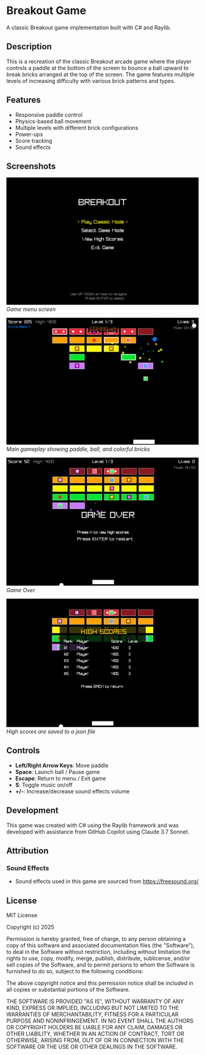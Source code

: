 # Breakout Game

A classic Breakout game implementation built with C# and Raylib.

## Description

This is a recreation of the classic Breakout arcade game where the player controls a paddle at the bottom of the screen to bounce a ball upward to break bricks arranged at the top of the screen. The game features multiple levels of increasing difficulty with various brick patterns and types.

## Features

- Responsive paddle control
- Physics-based ball movement
- Multiple levels with different brick configurations
- Power-ups
- Score tracking
- Sound effects

## Screenshots

![Menu](resources/screens-shots/Screenshot-startmenu.png)
*Game menu screen*

![Gameplay](resources/screens-shots/Screenshot-gameplay.png)
*Main gameplay showing paddle, ball, and colorful bricks*

![Game Over](resources/screens-shots/Screenshot-gameover.png)
*Game Over*

![High scores](resources/screens-shots/Screenshot-highscores.png)
*High scores are saved to a json file*

## Controls

- **Left/Right Arrow Keys**: Move paddle
- **Space**: Launch ball / Pause game
- **Escape**: Return to menu / Exit game
- **S**: Toggle music on/off
- **+/-**: Increase/decrease sound effects volume

## Development

This game was created with C# using the Raylib framework and was developed with assistance from GitHub Copilot using Claude 3.7 Sonnet.

## Attribution

### Sound Effects

- Sound effects used in this game are sourced from https://freesound.org/

## License

MIT License

Copyright (c) 2025

Permission is hereby granted, free of charge, to any person obtaining a copy
of this software and associated documentation files (the "Software"), to deal
in the Software without restriction, including without limitation the rights
to use, copy, modify, merge, publish, distribute, sublicense, and/or sell
copies of the Software, and to permit persons to whom the Software is
furnished to do so, subject to the following conditions:

The above copyright notice and this permission notice shall be included in all
copies or substantial portions of the Software.

THE SOFTWARE IS PROVIDED "AS IS", WITHOUT WARRANTY OF ANY KIND, EXPRESS OR
IMPLIED, INCLUDING BUT NOT LIMITED TO THE WARRANTIES OF MERCHANTABILITY,
FITNESS FOR A PARTICULAR PURPOSE AND NONINFRINGEMENT. IN NO EVENT SHALL THE
AUTHORS OR COPYRIGHT HOLDERS BE LIABLE FOR ANY CLAIM, DAMAGES OR OTHER
LIABILITY, WHETHER IN AN ACTION OF CONTRACT, TORT OR OTHERWISE, ARISING FROM,
OUT OF OR IN CONNECTION WITH THE SOFTWARE OR THE USE OR OTHER DEALINGS IN THE
SOFTWARE.
